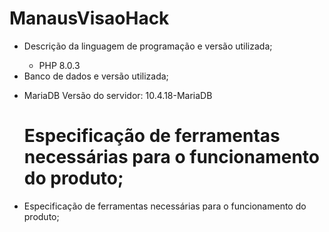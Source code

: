 # ManausVisaoHack

<ul>
<li> Descrição da linguagem de programação e versão utilizada;</li>

 - PHP 8.0.3

<li> Banco de dados e versão utilizada;<li>

  MariaDB Versão do servidor: 10.4.18-MariaDB 

# Especificação de ferramentas necessárias para o funcionamento do produto;

<li> Especificação de ferramentas necessárias para o funcionamento do produto; </li>

</ul>